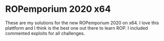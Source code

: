 # ROPemporium 2020 x64
These are my solutions for the new ROPemporium 2020 on x64. I love this plattform and I think is the best one out there to learn ROP. I included commented exploits for all challenges.


